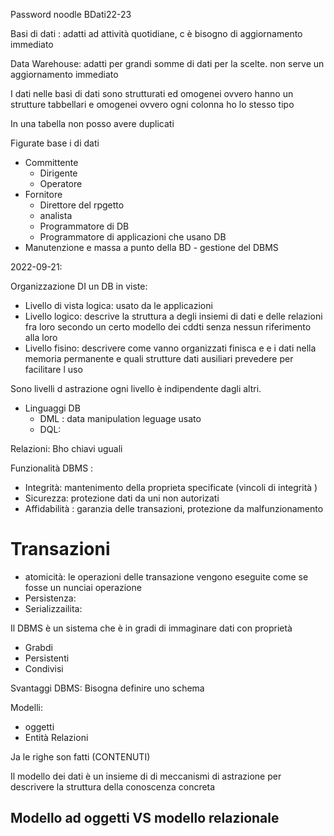 Password noodle 
BDati22-23


Basi di dati : adatti ad attività quotidiane, c è bisogno di aggiornamento immediato 

Data Warehouse: adatti per grandi somme di dati per la scelte. non serve un aggiornamento immediato




I  dati nelle basi di dati sono strutturati ed omogenei ovvero hanno un strutture tabbellari e omogenei ovvero ogni colonna ho lo stesso tipo

In una tabella non posso avere duplicati



Figurate base i di dati
- Committente 
	- Dirigente
	- Operatore
- Fornitore
	- Direttore del rpgetto
	- analista
	- Programmatore di DB
	- Programmatore di applicazioni che usano DB
- Manutenzione e massa a punto della BD - gestione del DBMS





2022-09-21:

 Organizzazione DI un DB in viste:
 - Livello di vista logica: usato da le applicazioni 
 - Livello logico: descrive la struttura a degli insiemi di dati e delle relazioni fra loro secondo un certo modello dei cddti senza nessun riferimento alla loro 
 - Livello fisino: descrivere come vanno organizzati finisca e e i dati nella memoria permanente e quali strutture dati ausiliari prevedere per facilitare l uso 

Sono livelli d astrazione ogni livello è indipendente dagli altri.


- Linguaggi  DB
	- DML : data manipulation leguage usato 
	- DQL:


Relazioni: 
Bho chiavi uguali



Funzionalità DBMS :

- Integrità: mantenimento della proprieta specificate (vincoli di integrità )
- Sicurezza: protezione dati da uni non autorizati 
- Affidabilità : garanzia delle transazioni, protezione da malfunzionamento 





# Transazioni 
- atomicità: le operazioni delle transazione vengono eseguite come se fosse un nunciai operazione 
- Persistenza: 
- Serializzailita: 



Il DBMS è un sistema che è in gradi di immaginare dati con proprietà 
- Grabdi
- Persistenti 
- Condivisi 



Svantaggi DBMS: 
Bisogna definire uno schema 





Modelli: 
- oggetti
- Entità Relazioni 




Ja le righe son fatti (CONTENUTI)


Il modello dei dati è un insieme di di meccanismi di astrazione per descrivere la struttura della conoscenza concreta 


## Modello ad oggetti VS modello relazionale



